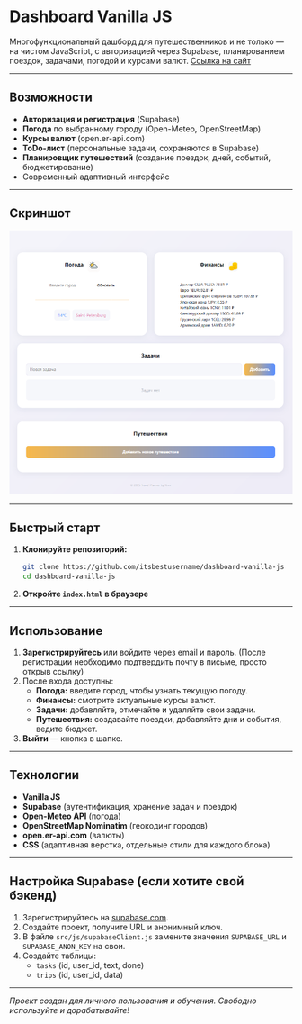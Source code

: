 # Dashboard Vanilla JS

Многофункциональный дашборд для путешественников и не только — на чистом JavaScript, с авторизацией через Supabase, планированием поездок, задачами, погодой и курсами валют.
[Ссылка на сайт](https://itsbestusername.github.io/dashboard-vanilla-js/)

---

## Возможности

- **Авторизация и регистрация** (Supabase)
- **Погода** по выбранному городу (Open-Meteo, OpenStreetMap)
- **Курсы валют** (open.er-api.com)
- **ToDo-лист** (персональные задачи, сохраняются в Supabase)
- **Планировщик путешествий** (создание поездок, дней, событий, бюджетирование)
- Современный адаптивный интерфейс

---

## Скриншот

![Скриншот интерфейса](./src/assets/icons/интерфейс.png)

---

## Быстрый старт

1. **Клонируйте репозиторий:**
   ```bash
   git clone https://github.com/itsbestusername/dashboard-vanilla-js
   cd dashboard-vanilla-js
   ```
2. **Откройте `index.html` в браузере** 

---

## Использование

1. **Зарегистрируйтесь** или войдите через email и пароль. (После регистрации необходимо подтвердить почту в письме, просто открыв ссылку)
2. После входа доступны:
   - **Погода:** введите город, чтобы узнать текущую погоду.
   - **Финансы:** смотрите актуальные курсы валют.
   - **Задачи:** добавляйте, отмечайте и удаляйте свои задачи.
   - **Путешествия:** создавайте поездки, добавляйте дни и события, ведите бюджет.
3. **Выйти** — кнопка в шапке.

---

## Технологии

- **Vanilla JS** 
- **Supabase** (аутентификация, хранение задач и поездок)
- **Open-Meteo API** (погода)
- **OpenStreetMap Nominatim** (геокодинг городов)
- **open.er-api.com** (валюты)
- **CSS** (адаптивная верстка, отдельные стили для каждого блока)

---

## Настройка Supabase (если хотите свой бэкенд)

1. Зарегистрируйтесь на [supabase.com](https://supabase.com/).
2. Создайте проект, получите URL и анонимный ключ.
3. В файле `src/js/supabaseClient.js` замените значения `SUPABASE_URL` и `SUPABASE_ANON_KEY` на свои.
4. Создайте таблицы:
   - `tasks` (id, user_id, text, done)
   - `trips` (id, user_id, data)

---

_Проект создан для личного пользования и обучения. Свободно используйте и дорабатывайте!_ 

